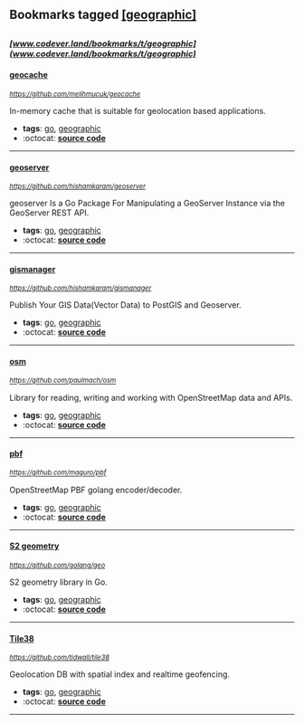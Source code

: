 ## Bookmarks tagged [[geographic]](https://www.codever.land/search?q=[geographic])

_<sup><sup>[www.codever.land/bookmarks/t/geographic](www.codever.land/bookmarks/t/geographic)</sup></sup>_
---
#### [geocache](https://github.com/melihmucuk/geocache)
_<sup>https://github.com/melihmucuk/geocache</sup>_

In-memory cache that is suitable for geolocation based applications.
* **tags**: [go](../tagged/go.md), [geographic](../tagged/geographic.md)
* :octocat: **[source code](https://github.com/melihmucuk/geocache)**
---
#### [geoserver](https://github.com/hishamkaram/geoserver)
_<sup>https://github.com/hishamkaram/geoserver</sup>_

geoserver Is a Go Package For Manipulating a GeoServer Instance via the GeoServer REST API.
* **tags**: [go](../tagged/go.md), [geographic](../tagged/geographic.md)
* :octocat: **[source code](https://github.com/hishamkaram/geoserver)**
---
#### [gismanager](https://github.com/hishamkaram/gismanager)
_<sup>https://github.com/hishamkaram/gismanager</sup>_

Publish Your GIS Data(Vector Data) to PostGIS and Geoserver.
* **tags**: [go](../tagged/go.md), [geographic](../tagged/geographic.md)
* :octocat: **[source code](https://github.com/hishamkaram/gismanager)**
---
#### [osm](https://github.com/paulmach/osm)
_<sup>https://github.com/paulmach/osm</sup>_

Library for reading, writing and working with OpenStreetMap data and APIs.
* **tags**: [go](../tagged/go.md), [geographic](../tagged/geographic.md)
* :octocat: **[source code](https://github.com/paulmach/osm)**
---
#### [pbf](https://github.com/maguro/pbf)
_<sup>https://github.com/maguro/pbf</sup>_

OpenStreetMap PBF golang encoder/decoder.
* **tags**: [go](../tagged/go.md), [geographic](../tagged/geographic.md)
* :octocat: **[source code](https://github.com/maguro/pbf)**
---
#### [S2 geometry](https://github.com/golang/geo)
_<sup>https://github.com/golang/geo</sup>_

S2 geometry library in Go.
* **tags**: [go](../tagged/go.md), [geographic](../tagged/geographic.md)
* :octocat: **[source code](https://github.com/golang/geo)**
---
#### [Tile38](https://github.com/tidwall/tile38)
_<sup>https://github.com/tidwall/tile38</sup>_

Geolocation DB with spatial index and realtime geofencing.
* **tags**: [go](../tagged/go.md), [geographic](../tagged/geographic.md)
* :octocat: **[source code](https://github.com/tidwall/tile38)**
---
